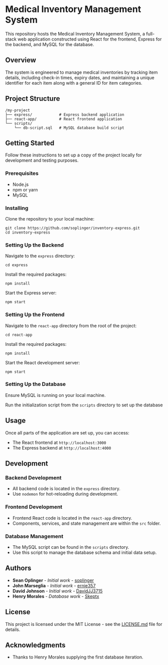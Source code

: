 # Medical Inventory Management System

This repository hosts the Medical Inventory Management System, a full-stack web application constructed using React for the frontend, Express for the backend, and MySQL for the database.

## Overview

The system is engineered to manage medical inventories by tracking item details, including check-in times, expiry dates, and maintaining a unique identifier for each item along with a general ID for item categories.

## Project Structure

    /my-project
    ├── express/            # Express backend application
    ├── react-app/          # React frontend application
    └── scripts/
        └── db-script.sql   # MySQL database build script

## Getting Started

Follow these instructions to set up a copy of the project locally for development and testing purposes.

### Prerequisites

- Node.js
- npm or yarn
- MySQL

### Installing

Clone the repository to your local machine:

    git clone https://github.com/soplinger/inventory-express.git
    cd inventory-express

### Setting Up the Backend

Navigate to the `express` directory:

    cd express

Install the required packages:

    npm install

Start the Express server:

    npm start

### Setting Up the Frontend

Navigate to the `react-app` directory from the root of the project:

    cd react-app

Install the required packages:

    npm install

Start the React development server:

    npm start

### Setting Up the Database

Ensure MySQL is running on your local machine.

Run the initialization script from the `scripts` directory to set up the database

## Usage

Once all parts of the application are set up, you can access:

- The React frontend at `http://localhost:3000`
- The Express backend at `http://localhost:4000`

## Development

### Backend Development

- All backend code is located in the `express` directory.
- Use `nodemon` for hot-reloading during development.

### Frontend Development

- Frontend React code is located in the `react-app` directory.
- Components, services, and state management are within the `src` folder.

### Database Management

- The MySQL script can be found in the `scripts` directory.
- Use this script to manage the database schema and initial data setup.

## Authors

- **Sean Oplinger** - _Initial work_ - [soplinger](https://github.com/soplinger)
- **John Marseglia** - _Initial work_ - [ernie357](https://github.com/ernie357)
- **David Johnson** - _Initial work_ - [DavidJJ3715](https://github.com/DavidJJ3715)
- **Henry Morales** - _Database work_ - [Skeptx](https://github.com/Skeptx)

## License

This project is licensed under the MIT License - see the [LICENSE.md](LICENSE.md) file for details.

## Acknowledgments

- Thanks to Henry Morales supplying the first database iteration.

